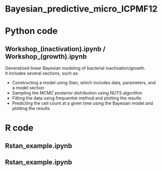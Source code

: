 # Bayesian_predictive_micro_ICPMF12

# Python code
## Workshop_(inactivation).ipynb / Workshop_(growth).ipynb

Generalized linear Bayesian modeling of bacterial inactivation/growth.<br>
It includes several sections, such as:<br>

<ul>
<li>Constructing a model using Stan, which includes data, parameters, and a model section
<li>Sampling the MCMC posterior distribution using NUTS algorithm
<li>Fitting the data using frequentist method and plotting the results
<li>Predicting the cell count at a given time using the Bayesian model and plotting the results
</ul>


# R code
## Rstan_example.ipynb

## Rstan_example.ipynb
